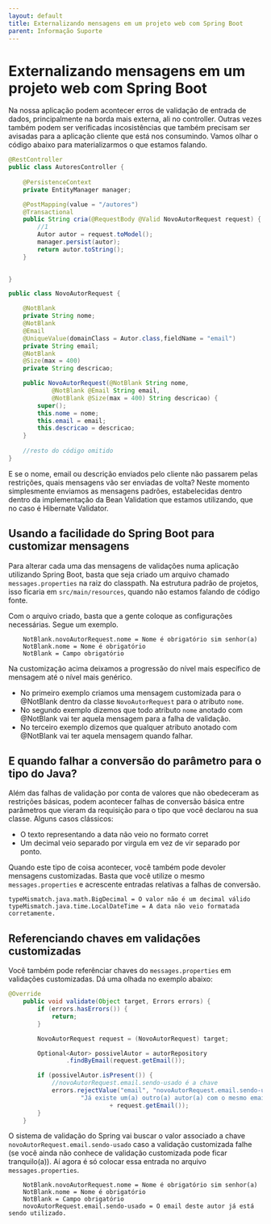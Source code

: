 ```yaml
---
layout: default
title: Externalizando mensagens em um projeto web com Spring Boot 
parent: Informação Suporte
---
```

# Externalizando mensagens em um projeto web com Spring Boot

Na nossa aplicação podem acontecer erros de validação de entrada de dados, principalmente na borda mais externa, ali no controller. Outras vezes também podem ser verificadas incosistências que também precisam ser avisadas para a aplicação cliente que está nos consumindo. Vamos olhar o código abaixo para materializarmos o que estamos falando.

```java
@RestController
public class AutoresController {
	
	@PersistenceContext
	private EntityManager manager;

	@PostMapping(value = "/autores")
	@Transactional
	public String cria(@RequestBody @Valid NovoAutorRequest request) {
		//1
		Autor autor = request.toModel();
		manager.persist(autor);
		return autor.toString();
	}

	
}

public class NovoAutorRequest {

	@NotBlank
	private String nome;
	@NotBlank
	@Email
	@UniqueValue(domainClass = Autor.class,fieldName = "email")
	private String email;
	@NotBlank
	@Size(max = 400)
	private String descricao;

	public NovoAutorRequest(@NotBlank String nome,
			@NotBlank @Email String email,
			@NotBlank @Size(max = 400) String descricao) {
		super();
		this.nome = nome;
		this.email = email;
		this.descricao = descricao;
	}
    
    //resto do código omitido
}
```
E se o nome, email ou descrição enviados pelo cliente não passarem pelas restrições, quais mensagens vão ser enviadas de volta? Neste momento simplesmente enviamos as mensagens padrões, estabelecidas dentro dentro da implementação da Bean Validation que estamos utilizando, que no caso é Hibernate Validator. 

## Usando a facilidade do Spring Boot para customizar mensagens

Para alterar cada uma das mensagens de validações numa aplicação utilizando Spring Boot, basta que seja criado um arquivo chamado ```messages.properties``` na raiz do classpath. Na estrutura padrão de projetos, isso ficaria em ```src/main/resources```, quando não estamos falando de código fonte. 

Com o arquivo criado, basta que a gente coloque as configurações necessárias. Segue um exemplo.

```
    NotBlank.novoAutorRequest.nome = Nome é obrigatório sim senhor(a)
    NotBlank.nome = Nome é obrigatório
    NotBlank = Campo obrigatório 
```

Na customização acima deixamos a progressão do nível mais específico de mensagem até o nível mais genérico. 

* No primeiro exemplo criamos uma mensagem customizada para o @NotBlank dentro da classe ```NovoAutorRequest``` para o atributo ```nome```. 
* No segundo exemplo dizemos que todo atributo ```nome``` anotado com @NotBlank vai ter aquela mensagem para a falha de validação. 
* No terceiro exemplo dizemos que qualquer atributo anotado com @NotBlank vai ter aquela mensagem quando falhar. 

## E quando falhar a conversão do parâmetro para o tipo do Java?

Além das falhas de validação por conta de valores que não obedeceram as restrições básicas, podem acontecer falhas de conversão básica entre parâmetros que vieram da requisição para o tipo que você declarou na sua classe. Alguns casos clássicos:

* O texto representando a data não veio no formato corret
* Um decimal veio separado por virgula em vez de vir separado por ponto. 

Quando este tipo de coisa acontecer, você também pode devoler mensagens customizadas. Basta que você utilize o mesmo ```messages.properties``` e acrescente entradas relativas a falhas de conversão.

```
typeMismatch.java.math.BigDecimal = O valor não é um decimal válido
typeMismatch.java.time.LocalDateTime = A data não veio formatada corretamente.
```

## Referenciando chaves em validações customizadas

Você também pode referênciar chaves do ```messages.properties``` em validações customizadas. Dá uma olhada no exemplo abaixo:

```java
@Override
	public void validate(Object target, Errors errors) {
		if (errors.hasErrors()) {
			return;
		}

		NovoAutorRequest request = (NovoAutorRequest) target;

		Optional<Autor> possivelAutor = autorRepository
				.findByEmail(request.getEmail());

		if (possivelAutor.isPresent()) {
            //novoAutorRequest.email.sendo-usado é a chave
			errors.rejectValue("email", "novoAutorRequest.email.sendo-usado",
					"Já existe um(a) outro(a) autor(a) com o mesmo email "
							+ request.getEmail());
		}
	}
```

O sistema de validação do Spring vai buscar o valor associado a chave ```novoAutorRequest.email.sendo-usado``` caso a validação customizada falhe (se você ainda não conhece de validação customizada pode ficar tranquilo(a)). Aí agora é só colocar essa entrada no arquivo ```messages.properties```. 

```
    NotBlank.novoAutorRequest.nome = Nome é obrigatório sim senhor(a)
    NotBlank.nome = Nome é obrigatório
    NotBlank = Campo obrigatório 
    novoAutorRequest.email.sendo-usado = O email deste autor já está sendo utilizado. 

```
